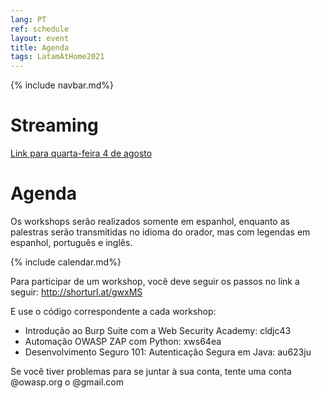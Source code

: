 ```yaml
---
lang: PT
ref: schedule
layout: event
title: Agenda
tags: LatamAtHome2021
---
```

{% include navbar.md%}

<script>
  document.lang = "pt";
</script>

<h1>Streaming</h1>

[Link para quarta-feira 4 de agosto](https://youtu.be/6oTuSTxdGZg)


<h1>Agenda</h1>
<p>Os workshops serão realizados somente em espanhol, enquanto as palestras serão transmitidas no idioma do orador, mas com legendas em espanhol, português e inglês.</p>
{% include calendar.md%}

Para participar de um workshop, você deve seguir os passos no link a seguir:
http://shorturl.at/gwxMS

E use o código correspondente a cada workshop:
* Introdução ao Burp Suite com a Web Security Academy: cldjc43
* Automação OWASP ZAP com Python: xws64ea
* Desenvolvimento Seguro 101: Autenticação Segura em Java: au623ju

Se você tiver problemas para se juntar à sua conta, tente uma conta @owasp.org o @gmail.com
